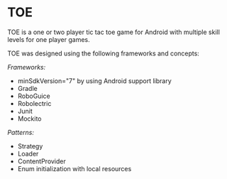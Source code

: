 TOE
=================

TOE is a one or two player tic tac toe game for Android
with multiple skill levels for one player games.

TOE was designed using the following frameworks and concepts:

*Frameworks:*

* minSdkVersion="7" by using Android support library
* Gradle
* RoboGuice
* Robolectric
* Junit
* Mockito

*Patterns:*

* Strategy
* Loader
* ContentProvider
* Enum initialization with local resources


